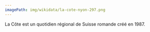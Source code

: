 ```yaml
---
imagePath: img/wikidata/la-cote-nyon-297.png
---
```


La Côte est un quotidien régional de Suisse romande créé en 1987.
